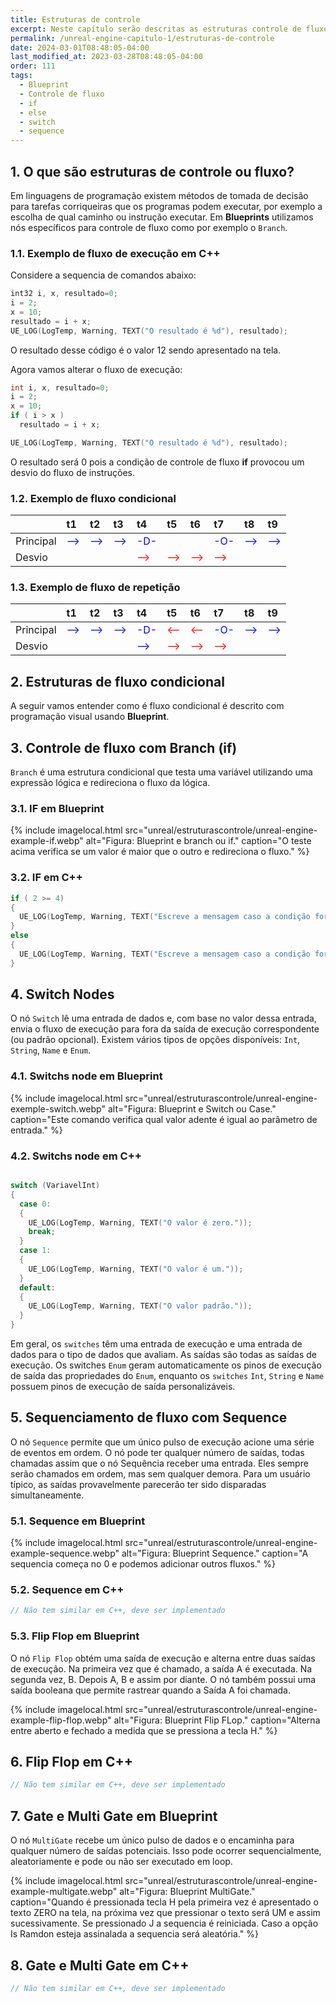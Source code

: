 ```yaml
---
title: Estruturas de controle
excerpt: Neste capítulo serão descritas as estruturas controle de fluxo, if, else, switch.
permalink: /unreal-engine-capitulo-1/estruturas-de-controle
date: 2024-03-01T08:48:05-04:00
last_modified_at: 2023-03-28T08:48:05-04:00
order: 111
tags:
  - Blueprint
  - Controle de fluxo
  - if
  - else
  - switch
  - sequence
---
```


## 1. O que são estruturas de controle ou fluxo?

Em linguagens de programação existem métodos de tomada de decisão para tarefas corriqueiras que os programas podem executar, por exemplo a escolha de qual caminho ou instrução executar. Em **Blueprints** utilizamos nós específicos para controle de fluxo como por exemplo o `Branch`.

### 1.1. Exemplo de fluxo de execução em C++

Considere a sequencia de comandos abaixo:

```cpp
int32 i, x, resultado=0;
i = 2;
x = 10;
resultado = i + x;
UE_LOG(LogTemp, Warning, TEXT("O resultado é %d"), resultado);

```

O resultado desse código é o valor 12 sendo apresentado na tela.

Agora vamos alterar o fluxo de execução:

```cpp
int i, x, resultado=0;
i = 2;
x = 10;
if ( i > x )
  resultado = i + x;

UE_LOG(LogTemp, Warning, TEXT("O resultado é %d"), resultado);
```

O resultado será 0 pois a condição de controle de fluxo **if** provocou um desvio do fluxo de instruções.

### 1.2. Exemplo de fluxo condicional

|           | t1                                  | t2                                  | t3                                  | t4                                  | t5                                 | t6                                 | t7                                  | t8                                  | t9                                  |
| :-------- | :---------------------------------- | :---------------------------------- | :---------------------------------- | :---------------------------------- | :--------------------------------- | :--------------------------------- | :---------------------------------- | :---------------------------------- | :---------------------------------- |
| Principal | <span style="color:blue">--></span> | <span style="color:blue">--></span> | <span style="color:blue">--></span> | <span style="color:blue">-D-</span> |                                    |                                    | <span style="color:blue">-O-</span> | <span style="color:blue">--></span> | <span style="color:blue">--></span> |
| Desvio    |                                     |                                     |                                     | <span style="color:red">--></span>  | <span style="color:red">--></span> | <span style="color:red">--></span> | <span style="color:red">--></span>  |                                     |                                     |

### 1.3. Exemplo de fluxo de repetição

|           | t1                                  | t2                                  | t3                                  | t4                                  | t5                                 | t6                                 | t7                                  | t8                                  | t9                                  |
| :-------- | :---------------------------------- | :---------------------------------- | :---------------------------------- | :---------------------------------- | :--------------------------------- | :--------------------------------- | :---------------------------------- | :---------------------------------- | :---------------------------------- |
| Principal | <span style="color:blue">--></span> | <span style="color:blue">--></span> | <span style="color:blue">--></span> | <span style="color:blue">-D-</span> | <span style="color:red"><--</span> | <span style="color:red"><--</span> | <span style="color:blue">-O-</span> | <span style="color:blue">--></span> | <span style="color:blue">--></span> |
| Desvio    |                                     |                                     |                                     | <span style="color:blue">--></span> | <span style="color:red">--></span> | <span style="color:red">--></span> | <span style="color:red">--></span>  |                                     |                                     |

## 2. Estruturas de fluxo condicional

A seguir vamos entender como é fluxo condicional é descrito com programação visual usando **Blueprint**.

## 3. Controle de fluxo com Branch (if)

`Branch` é uma estrutura condicional que testa uma variável utilizando uma expressão lógica e redireciona o fluxo da lógica.

### 3.1. IF em Blueprint

{% include imagelocal.html
    src="unreal/estruturascontrole/unreal-engine-example-if.webp"
    alt="Figura: Blueprint e branch ou if."
    caption="O teste acima verifica se um valor é maior que o outro e redireciona o fluxo."
%}

### 3.2. IF em C++

```cpp
if ( 2 >= 4)
{
  UE_LOG(LogTemp, Warning, TEXT("Escreve a mensagem caso a condição for verdadeira."));
}
else
{
  UE_LOG(LogTemp, Warning, TEXT("Escreve a mensagem caso a condição for falso."));
}
```

## 4. Switch Nodes

O nó `Switch` lê uma entrada de dados e, com base no valor dessa entrada, envia o fluxo de execução para fora da saída de execução correspondente (ou padrão opcional). Existem vários tipos de opções disponíveis: `Int`, `String`, `Name` e `Enum`.

### 4.1. Switchs node em Blueprint

{% include imagelocal.html
    src="unreal/estruturascontrole/unreal-engine-exemple-switch.webp"
    alt="Figura: Blueprint e Switch ou Case."
    caption="Este comando verifica qual valor adente é igual ao parâmetro de entrada."
%}

### 4.2. Switchs node em C++

```cpp

switch (VariavelInt)
{
  case 0:
  {
    UE_LOG(LogTemp, Warning, TEXT("O valor é zero."));
    break;
  }  
  case 1:
  {
    UE_LOG(LogTemp, Warning, TEXT("O valor é um."));
  }    
  default:
  {
    UE_LOG(LogTemp, Warning, TEXT("O valor padrão."));
  }      
}

```

Em geral, os `switches` têm uma entrada de execução e uma entrada de dados para o tipo de dados que avaliam. As saídas são todas as saídas de execução. Os switches `Enum` geram automaticamente os pinos de execução de saída das propriedades do `Enum`, enquanto os `switches` `Int`, `String` e `Name` possuem pinos de execução de saída personalizáveis.

## 5. Sequenciamento de fluxo com Sequence

O nó `Sequence` permite que um único pulso de execução acione uma série de eventos em ordem. O nó pode ter qualquer número de saídas, todas chamadas assim que o nó Sequência receber uma entrada. Eles sempre serão chamados em ordem, mas sem qualquer demora. Para um usuário típico, as saídas provavelmente parecerão ter sido disparadas simultaneamente.

### 5.1. Sequence em Blueprint

{% include imagelocal.html
    src="unreal/estruturascontrole/unreal-engine-example-sequence.webp"
    alt="Figura: Blueprint Sequence."
    caption="A sequencia começa no 0 e podemos adicionar outros fluxos."
%}

### 5.2. Sequence em C++

```cpp
// Não tem similar em C++, deve ser implementado
```

### 5.3. Flip Flop em Blueprint

O nó `Flip Flop` obtém uma saída de execução e alterna entre duas saídas de execução. Na primeira vez que é chamado, a saída A é executada. Na segunda vez, B. Depois A, B e assim por diante. O nó também possui uma saída booleana que permite rastrear quando a Saída A foi chamada.

{% include imagelocal.html
    src="unreal/estruturascontrole/unreal-engine-example-flip-flop.webp"
    alt="Figura: Blueprint Flip FLop."
    caption="Alterna entre aberto e fechado a medida que se pressiona a tecla H."
%}

## 6. Flip Flop em C++

```cpp
// Não tem similar em C++, deve ser implementado
```

## 7. Gate e Multi Gate em Blueprint

O nó `MultiGate` recebe um único pulso de dados e o encaminha para qualquer número de saídas potenciais. Isso pode ocorrer sequencialmente, aleatoriamente e pode ou não ser executado em loop.

{% include imagelocal.html
    src="unreal/estruturascontrole/unreal-engine-example-multigate.webp"
    alt="Figura: Blueprint MultiGate."
    caption="Quando é pressionada tecla H pela primeira vez é apresentado o texto ZERO na tela, na próxima vez que pressionar o texto será UM e assim sucessivamente. Se pressionado J a sequencia é reiniciada. Caso a opção Is Ramdon esteja assinalada a sequencia será aleatória."
%}

## 8. Gate e Multi Gate em C++

```cpp
// Não tem similar em C++, deve ser implementado
```

